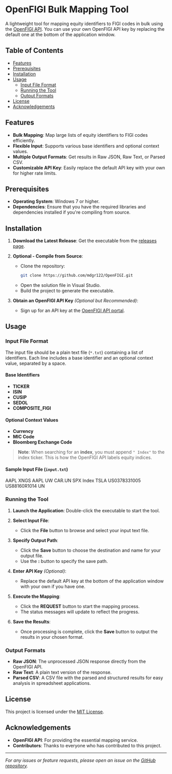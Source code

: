 # OpenFIGI Bulk Mapping Tool

A lightweight tool for mapping equity identifiers to FIGI codes in bulk using the [OpenFIGI API](https://www.openfigi.com/api). You can use your own OpenFIGI API key by replacing the default one at the bottom of the application window.

## Table of Contents

- [Features](#features)
- [Prerequisites](#prerequisites)
- [Installation](#installation)
- [Usage](#usage)
  - [Input File Format](#input-file-format)
  - [Running the Tool](#running-the-tool)
  - [Output Formats](#output-formats)
- [License](#license)
- [Acknowledgements](#acknowledgements)

## Features

- **Bulk Mapping**: Map large lists of equity identifiers to FIGI codes efficiently.
- **Flexible Input**: Supports various base identifiers and optional context values.
- **Multiple Output Formats**: Get results in Raw JSON, Raw Text, or Parsed CSV.
- **Customizable API Key**: Easily replace the default API key with your own for higher rate limits.

## Prerequisites

- **Operating System**: Windows 7 or higher.
- **Dependencies**: Ensure that you have the required libraries and dependencies installed if you're compiling from source.

## Installation

1. **Download the Latest Release**: Get the executable from the [releases page](https://github.com/mdgr122/OpenFIGI/releases).

2. **Optional - Compile from Source**:
   - Clone the repository:
     ```bash
     git clone https://github.com/mdgr122/OpenFIGI.git
     ```
   - Open the solution file in Visual Studio.
   - Build the project to generate the executable.

3. **Obtain an OpenFIGI API Key** *(Optional but Recommended)*:
   - Sign up for an API key at the [OpenFIGI API portal](https://www.openfigi.com/api).

## Usage

### Input File Format

The input file should be a plain text file (`*.txt`) containing a list of identifiers. Each line includes a base identifier and an optional context value, separated by a space.

#### Base Identifiers

- **TICKER**
- **ISIN**
- **CUSIP**
- **SEDOL**
- **COMPOSITE_FIGI**

#### Optional Context Values

- **Currency**
- **MIC Code**
- **Bloomberg Exchange Code**

> **Note**: When searching for an **index**, you must append `" Index"` to the index ticker. This is how the OpenFIGI API labels equity indices.

#### Sample Input File (`input.txt`)
AAPL XNGS 
AAPL UW 
CAR.UN 
SPX Index 
TSLA
US0378331005
US88160R1014 UN


### Running the Tool

1. **Launch the Application**: Double-click the executable to start the tool.

2. **Select Input File**:
   - Click the **File** button to browse and select your input text file.

3. **Specify Output Path**:
   - Click the **Save** button to choose the destination and name for your output file.
   - Use the **:** button to specify the save path.

4. **Enter API Key** *(Optional)*:
   - Replace the default API key at the bottom of the application window with your own if you have one.

5. **Execute the Mapping**:
   - Click the **REQUEST** button to start the mapping process.
   - The status messages will update to reflect the progress.

6. **Save the Results**:
   - Once processing is complete, click the **Save** button to output the results in your chosen format.

### Output Formats

- **Raw JSON**: The unprocessed JSON response directly from the OpenFIGI API.
- **Raw Text**: A plain text version of the response.
- **Parsed CSV**: A CSV file with the parsed and structured results for easy analysis in spreadsheet applications.

## License

This project is licensed under the [MIT License](LICENSE).

## Acknowledgements

- **OpenFIGI API**: For providing the essential mapping service.
- **Contributors**: Thanks to everyone who has contributed to this project.

---

*For any issues or feature requests, please open an issue on the [GitHub repository](https://github.com/mdgr122/OpenFIGI/issues).*
